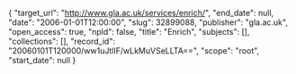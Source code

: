 {
  "target_url": "http://www.gla.ac.uk/services/enrich/", 
  "end_date": null, 
  "date": "2006-01-01T12:00:00", 
  "slug": 32899088, 
  "publisher": "gla.ac.uk", 
  "open_access": true, 
  "npld": false, 
  "title": "Enrich", 
  "subjects": [], 
  "collections": [], 
  "record_id": "20060101T120000/ww1uJtlIF/wLkMuVSeLLTA==", 
  "scope": "root", 
  "start_date": null
}

